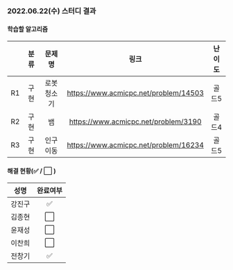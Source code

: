 ### 2022.06.22(수) 스터디 결과

#### 학습할 알고리즘

|      | 분류 |    문제명    |                 링크                  | 난이도  |
| :--: | :--: | :----------: | :-----------------------------------: | :-----: |
|  R1  |  구현  | 로봇 청소기 |https://www.acmicpc.net/problem/14503 | 골드5 |
| R2 | 구현 | 뱀 |https://www.acmicpc.net/problem/3190 | 골드4 |
| R3 | 구현 | 인구이동 |https://www.acmicpc.net/problem/16234 | 골드5 |

#### 해결 현황(:white_check_mark: / :white_large_square:  )

|  성명  |       완료여부       |
| :----: | :------------------: |
| 강진구 |  :white_check_mark:  |
| 김종현 | :white_large_square: |
| 윤재성 | :white_large_square: |
| 이찬희 | :white_large_square: |
| 전창기 |  :white_check_mark:  |
